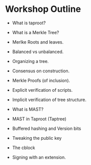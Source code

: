 # Workshop Outline

* What is taproot?

* What is a Merkle Tree?

* Merlke Roots and leaves.

* Balanced vs unbalanced.

* Organizing a tree.

* Consensus on construction.

* Merkle Proofs (of inclusion).

* Explicit verification of scripts.

* Implicit verification of tree structure.

* What is MAST?

* MAST in Taproot (Taptree)

* Buffered hashing and Version bits

* Tweaking the public key

* The cblock

* Signing with an extension.

